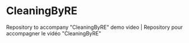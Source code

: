 # CleaningByRE
Repository to accompany "CleaningByRE" demo video | Repository pour accompagner le vidéo "CleaningByRE"

